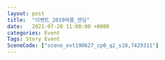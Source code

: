 ```yaml
---
layout: post
title:  "이벤트_2019여름_엔딩"
date:   2021-07-20 11:00:00 +0000
categories: Event
Tags: Story Event
SceneCode: ["scene_evt190627_cp0_q2_s10,7429311"]
---
```


